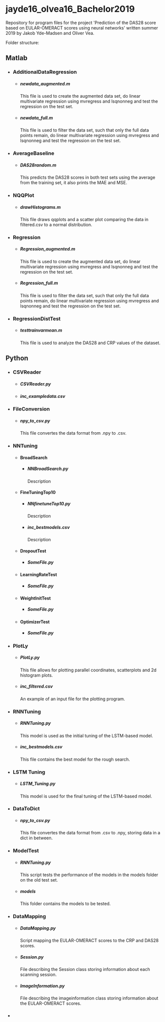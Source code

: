 # jayde16_olvea16_Bachelor2019
Repository for program files for the project 'Prediction of the DAS28 score based on EULAR-OMERACT scores using neural networks' written summer 2019 by Jakob Yde-Madsen and Oliver Vea.

Folder structure:

## Matlab

- ### AdditionalDataRegression
  - ##### newdata_augmented.m
    This file is used to create the augmented data set, do linear multivariate regression using mvregress and lsqnonneg and test the regression on the test set.
  - ##### newdata_full.m
    This file is used to filter the data set, such that only the full data points remain, do linear multivariate regression using mvregress and lsqnonneg and test the regression on the test set.

- ### AverageBaseline
  - ##### DAS28random.m
    This predicts the DAS28 scores in both test sets using the average from the training set, it also prints the MAE and MSE.

- ### NQQPlot
  - ##### drawHistograms.m
    This file draws qqplots and a scatter plot comparing the data in filtered.csv to a normal distribution.

- ### Regression
  - ##### Regression_augmented.m
    This file is used to create the augmented data set, do linear multivariate regression using mvregress and lsqnonneg and test the regression on the test set.
  - ##### Regression_full.m
    This file is used to filter the data set, such that only the full data points remain, do linear multivariate regression using mvregress and lsqnonneg and test the regression on the test set.

- ### RegressionDistTest
  - ##### testtrainvarmean.m
    This file is used to analyze the DAS28 and CRP values of the dataset.


## Python
- ### CSVReader
  - ##### CSVReader.py
  - ##### inc_exampledata.csv

- ### FileConversion
  - ##### npy_to_csv.py
    This file convertes the data format from .npy to .csv.

- ### NNTuning
  - #### BroadSearch
    - ##### NNBroadSearch.py
      Description
  - #### FineTuningTop10
    - ##### NNfinetuneTop10.py
      Description
    - ##### inc_bestmodels.csv
      Description
  - #### DropoutTest
    - ##### SomeFile.py
  - #### LearningRateTest
    - ##### SomeFile.py
  - #### WeightInitTest
    - ##### SomeFile.py
  - #### OptimizerTest
    - ##### SomeFile.py

- ### PlotLy
  - ##### PlotLy.py
    This file allows for plotting parallel coordinates, scatterplots and 2d histogram plots.
  - ##### inc_filtered.csv
    An example of an input file for the plotting program.

- ### RNNTuning
  - ##### RNNTuning.py
    This model is used as the initial tuning of the LSTM-based model.
  - ##### inc_bestmodels.csv
    This file contains the best model for the rough search.
    
- ### LSTM Tuning
  - ##### LSTM_Tuning.py
    This model is used for the final tuning of the LSTM-based model.
    
- ### DataToDict
  - ##### npy_to_csv.py
    This file convertes the data format from .csv to .npy, storing data in a dict in between.
    
- ### ModelTest
  - ##### RNNTuning.py
    This script tests the performance of the models in the models folder on the old test set.
  - ##### models
    This folder contains the models to be tested.
    
- ### DataMapping
  - ##### DataMapping.py
    Script mapping the EULAR-OMERACT scores to the CRP and DAS28 scores.
  - ##### Session.py
    File describing the Session class storing information about each scanning session.
  - ##### ImageInformation.py
    File describing the imageinformation class storing information about the EULAR-OMERACT scores.
    
- ###
    


